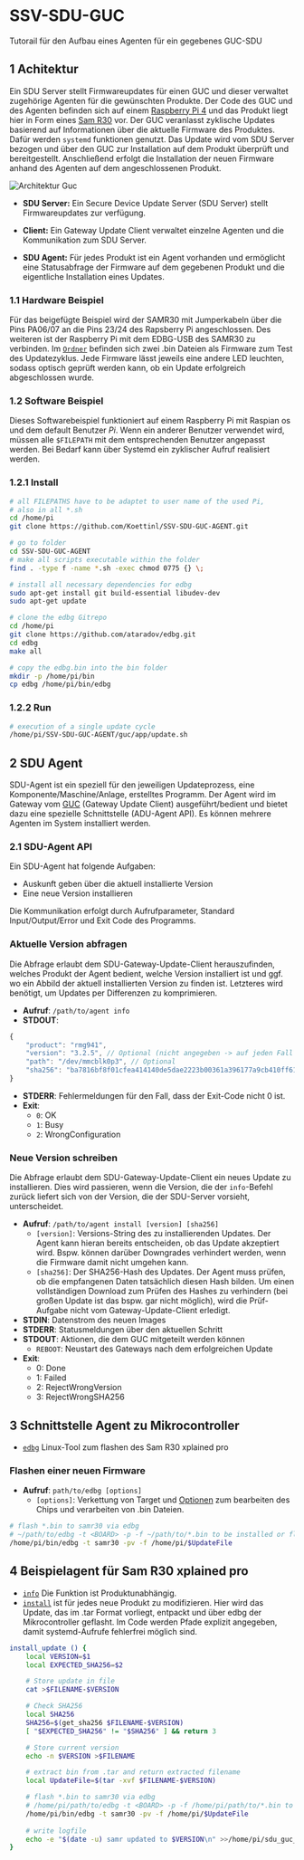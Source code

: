 # **SSV-SDU-GUC**
Tutorail für den Aufbau eines Agenten für ein gegebenes GUC-SDU

## **1 Achitektur**
Ein SDU Server stellt Firmwareupdates für einen GUC und dieser verwaltet zugehörige Agenten für die gewünschten Produkte.
Der Code des GUC und des Agenten befinden sich auf einem [Raspberry Pi 4](https://www.raspberrypi.org/products/raspberry-pi-4-model-b/) und das Produkt liegt hier in Form eines [Sam R30](http://ww1.microchip.com/downloads/en/devicedoc/50002612a.pdf) vor.
Der GUC veranlasst zyklische Updates basierend auf Informationen über die aktuelle Firmware des Produktes. Dafür werden `systemd` funktionen genutzt. Das Update wird vom SDU Server bezogen und über den GUC zur Installation auf dem Produkt überprüft und bereitgestellt. Anschließend erfolgt die Installation der neuen Firmware anhand des Agenten auf dem angeschlossenen Produkt.

![Architektur Guc](https://user-images.githubusercontent.com/59482387/132204706-ce3661f2-0328-4731-bce8-013f67b2ba7d.PNG)

* **SDU Server:** Ein Secure Device Update Server (SDU Server) stellt Firmwareupdates zur verfügung.

* **Client:** Ein Gateway Update Client verwaltet einzelne Agenten und die Kommunikation zum SDU Server.

* **SDU Agent:** Für jedes Produkt ist ein Agent vorhanden und ermöglicht eine Statusabfrage der Firmware auf dem gegebenen Produkt und die eigentliche Installation eines Updates.

### **1.1 Hardware Beispiel**
Für das beigefügte Beispiel wird der SAMR30 mit Jumperkabeln über die Pins PA06/07 an die Pins 23/24 des Rapsberry Pi angeschlossen. Des weiteren ist der Raspberry Pi mit dem EDBG-USB des SAMR30 zu verbinden.
Im [`Ordner`](https://github.com/Koettinl/SSV-SDU-GUC-AGENT/tree/as-sdu-v2/agent/samr30/assets/examples/sam-r30/bin) befinden sich zwei .bin Dateien als Firmware zum Test des Updatezyklus. Jede Firmware lässt jeweils eine andere LED leuchten, sodass optisch geprüft werden kann, ob ein Update erfolgreich abgeschlossen wurde.

### **1.2 Software Beispiel**
Dieses Softwarebeispiel funktioniert auf einem Raspberry Pi mit Raspian os und dem default Benutzer *Pi*. Wenn ein anderer Benutzer verwendet wird, müssen alle `$FILEPATH` mit dem entsprechenden Benutzer angepasst werden.
Bei Bedarf kann über Systemd ein zyklischer Aufruf realisiert werden.

### **1.2.1 Install**

```bash
# all FILEPATHS have to be adaptet to user name of the used Pi,
# also in all *.sh
cd /home/pi
git clone https://github.com/Koettinl/SSV-SDU-GUC-AGENT.git

# go to folder
cd SSV-SDU-GUC-AGENT
# make all scripts executable within the folder
find . -type f -name *.sh -exec chmod 0775 {} \;
```
```bash
# install all necessary dependencies for edbg
sudo apt-get install git build-essential libudev-dev
sudo apt-get update

# clone the edbg Gitrepo 
cd /home/pi
git clone https://github.com/ataradov/edbg.git
cd edbg
make all

# copy the edbg.bin into the bin folder
mkdir -p /home/pi/bin
cp edbg /home/pi/bin/edbg
```

### **1.2.2 Run**
```bash
# execution of a single update cycle
/home/pi/SSV-SDU-GUC-AGENT/guc/app/update.sh
```

## **2 SDU Agent**

SDU-Agent ist ein speziell für den jeweiligen Updateprozess, eine Komponente/Maschine/Anlage, erstelltes Programm. Der Agent wird im Gateway vom [GUC](sdu-guc.md) (Gateway Update Client) ausgeführt/bedient und bietet dazu eine spezielle Schnittstelle (ADU-Agent API). Es können mehrere Agenten im System installiert werden.

### **2.1 SDU-Agent API**
Ein SDU-Agent hat folgende Aufgaben:

* Auskunft geben über die aktuell installierte Version
* Eine neue Version installieren

Die Kommunikation erfolgt durch Aufrufparameter, Standard Input/Output/Error und Exit Code des Programms.

### Aktuelle Version abfragen

Die Abfrage erlaubt dem SDU-Gateway-Update-Client herauszufinden, welches Produkt der Agent bedient, welche Version installiert ist und ggf. wo ein Abbild der aktuell installierten Version zu finden ist. Letzteres wird benötigt, um Updates per Differenzen zu komprimieren.

* **Aufruf**: `/path/to/agent info`
* **STDOUT**:
```js
{
	"product": "rmg941",
	"version": "3.2.5", // Optional (nicht angegeben -> auf jeden Fall updaten)
	"path": "/dev/mmcblk0p3", // Optional
	"sha256": "ba7816bf8f01cfea414140de5dae2223b00361a396177a9cb410ff61f20015ad" // Optional
}
```
* **STDERR**: Fehlermeldungen für den Fall, dass der Exit-Code nicht 0 ist.
* **Exit**:
   - `0`: OK
   - `1`: Busy
   - `2`: WrongConfiguration

### **Neue Version schreiben**

Die Abfrage erlaubt dem SDU-Gateway-Update-Client ein neues Update zu installieren. Dies wird passieren, wenn die Version, die der `info`-Befehl zurück liefert sich von der Version, die der SDU-Server vorsieht, unterscheidet.

* **Aufruf**: `/path/to/agent install [version] [sha256]`
   - `[version]`: Versions-String des zu installierenden Updates. Der Agent kann hieran bereits entscheiden, ob das Update akzeptiert wird. Bspw. können darüber Downgrades verhindert werden, wenn die Firmware damit nicht umgehen kann.
   - `[sha256]`: Der SHA256-Hash des Updates. Der Agent muss prüfen, ob die empfangenen Daten tatsächlich diesen Hash bilden. Um einen vollständigen Download zum Prüfen des Hashes zu verhindern (bei großen Update ist das bspw. gar nicht möglich), wird die Prüf-Aufgabe nicht vom Gateway-Update-Client erledigt.
* **STDIN**: Datenstrom des neuen Images
* **STDERR**: Statusmeldungen über den aktuellen Schritt
* **STDOUT**: Aktionen, die dem GUC mitgeteilt werden können
   - `REBOOT`: Neustart des Gateways nach dem erfolgreichen Update
* **Exit**:
   - 0: Done
   - 1: Failed
   - 2: RejectWrongVersion
   - 3: RejectWrongSHA256


## 3 Schnittstelle Agent zu Mikrocontroller
* [`edbg`](https://github.com/ataradov/edbg) Linux-Tool zum flashen des Sam R30 xplained pro

### Flashen einer neuen Firmware

* **Aufruf**: `path/to/edbg [options]`
  - `[options]`: Verkettung von Target und [Optionen](https://github.com/ataradov/edbg#usage) zum bearbeiten des Chips und verarbeiten von .bin Dateien.
```bash
# flash *.bin to samr30 via edbg
# ~/path/to/edbg -t <BOARD> -p -f ~/path/to/*.bin to be installed or flashed
/home/pi/bin/edbg -t samr30 -pv -f /home/pi/$UpdateFile	
```
## 4 Beispielagent für Sam R30 xplained pro
* [`info`](https://github.com/Koettinl/SSV-SDU-GUC/blob/eb0e3c7d2ba375e34df7808e4a0e9e3be56c72bb/agents/agent_samr30_sdu-agent-samr30.sh#L19) Die Funktion ist Produktunabhängig.
* [`install`](https://github.com/Koettinl/SSV-SDU-GUC/blob/eb0e3c7d2ba375e34df7808e4a0e9e3be56c72bb/agents/agent_samr30_sdu-agent-samr30.sh#L31) ist für jedes neue Produkt zu modifizieren. Hier wird das Update, das im .tar Format vorliegt, entpackt und über edbg der Mikrocontroller geflasht. Im Code werden Pfade explizit angegeben, damit systemd-Aufrufe fehlerfrei möglich sind.


```bash
install_update () {
	local VERSION=$1
	local EXPECTED_SHA256=$2

	# Store update in file
	cat >$FILENAME-$VERSION

	# Check SHA256
	local SHA256
	SHA256=$(get_sha256 $FILENAME-$VERSION)
	[ "$EXPECTED_SHA256" != "$SHA256" ] && return 3

	# Store current version
	echo -n $VERSION >$FILENAME

	# extract bin from .tar and return extracted filename
	local UpdateFile=$(tar -xvf $FILENAME-$VERSION)

	# flash *.bin to samr30 via edbg
	# /home/pi/path/to/edbg -t <BOARD> -p -f /home/pi/path/to/*.bin to be installed or flashed
	/home/pi/bin/edbg -t samr30 -pv -f /home/pi/$UpdateFile	
	
	# write logfile
	echo -e "$(date -u) samr updated to $VERSION\n" >>/home/pi/sdu_guc_ssv/clients/sam-r30/sam-r30_fwUpdate_logfile.txt
}
```

